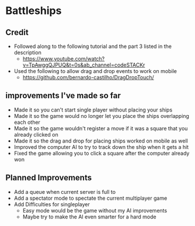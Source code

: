# Battleships

## Credit 
* Followed along to the following tutorial and the part 3 listed in the description
  * https://www.youtube.com/watch?v=TpAwggQJPUQ&t=0s&ab_channel=codeSTACKr
* Used the following to allow drag and drop events to work on mobile
  * https://github.com/bernardo-castilho/DragDropTouch/

## improvements I've made so far
* Made it so you can't start single player without placing your ships
* Made it so the game would no longer let you place the ships overlapping each other
* Made it so the game wouldn't register a move if it was a square that you already clicked on
* Made it so the drag and drop for placing ships worked on mobile as well
* Improved the computer AI to try to track down the ship when it gets a hit
* Fixed the game allowing you to click a square after the computer already won

## Planned Improvements
* Add a queue when current server is full to
* Add a spectator mode to spectate the current multiplayer game
* Add Difficulties for singleplayer
  * Easy mode would be the game without my AI improvements
  * Maybe try to make the AI even smarter for a hard mode

